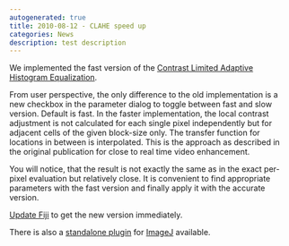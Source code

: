 ```yaml
---
autogenerated: true
title: 2010-08-12 - CLAHE speed up
categories: News
description: test description
---
```


We implemented the fast version of the [Contrast Limited Adaptive Histogram Equalization](/plugins/enhance-local-contrast-clahe).

From user perspective, the only difference to the old implementation is a new checkbox in the parameter dialog to toggle between fast and slow version. Default is fast. In the faster implementation, the local contrast adjustment is not calculated for each single pixel independently but for adjacent cells of the given block-size only. The transfer function for locations in between is interpolated. This is the approach as described in the original publication for close to real time video enhancement.

You will notice, that the result is not exactly the same as in the exact per-pixel evaluation but relatively close. It is convenient to find appropriate parameters with the fast version and finally apply it with the accurate version.

[Update Fiji](/plugins/updater) to get the new version immediately.

There is also a [standalone plugin](http://fly.mpi-cbg.de/saalfeld/download/clahe_.jar) for [ImageJ](/) available.


